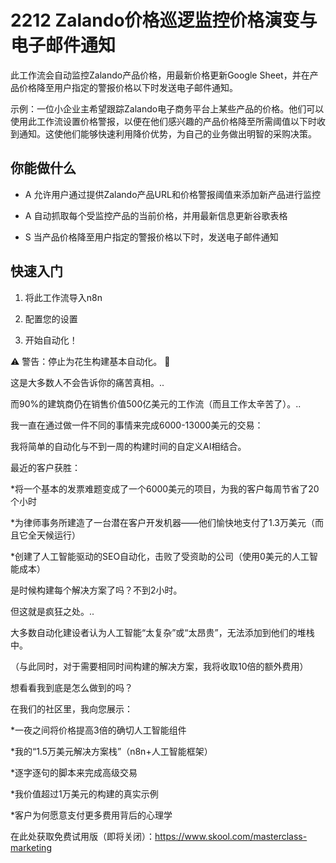 # 2212 Zalando价格巡逻监控价格演变与电子邮件通知

此工作流会自动监控Zalando产品价格，用最新价格更新Google Sheet，并在产品价格降至用户指定的警报价格以下时发送电子邮件通知。

示例：一位小企业主希望跟踪Zalando电子商务平台上某些产品的价格。他们可以使用此工作流设置价格警报，以便在他们感兴趣的产品价格降至所需阈值以下时收到通知。这使他们能够快速利用降价优势，为自己的业务做出明智的采购决策。

## 你能做什么

- A 允许用户通过提供Zalando产品URL和价格警报阈值来添加新产品进行监控

- A 自动抓取每个受监控产品的当前价格，并用最新信息更新谷歌表格

- S 当产品价格降至用户指定的警报价格以下时，发送电子邮件通知

## 快速入门

1.  将此工作流导入n8n

2.  配置您的设置

3.  开始自动化！

⚠️ 警告：停止为花生构建基本自动化。 🚫

这是大多数人不会告诉你的痛苦真相。..

而90%的建筑商仍在销售价值500亿美元的工作流（而且工作太辛苦了）。..

我一直在通过做一件不同的事情来完成6000-13000美元的交易：

我将简单的自动化与不到一周的构建时间的自定义AI相结合。

最近的客户获胜：

*将一个基本的发票难题变成了一个6000美元的项目，为我的客户每周节省了20个小时

*为律师事务所建造了一台潜在客户开发机器——他们愉快地支付了1.3万美元（而且它全天候运行）

*创建了人工智能驱动的SEO自动化，击败了受资助的公司（使用0美元的人工智能成本）

是时候构建每个解决方案了吗？不到2小时。

但这就是疯狂之处。..

大多数自动化建设者认为人工智能“太复杂”或“太昂贵”，无法添加到他们的堆栈中。

（与此同时，对于需要相同时间构建的解决方案，我将收取10倍的额外费用）

想看看我到底是怎么做到的吗？

在我们的社区里，我向您展示：

*一夜之间将价格提高3倍的确切人工智能组件

*我的“1.5万美元解决方案栈”（n8n+人工智能框架）

*逐字逐句的脚本来完成高级交易

*我价值超过1万美元的构建的真实示例

*客户为何愿意支付更多费用背后的心理学

在此处获取免费试用版（即将关闭）：https://www.skool.com/masterclass-marketing

